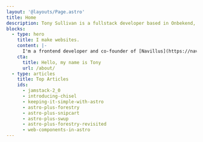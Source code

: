 ```yaml
---
layout: '@layouts/Page.astro'
title: Home
description: Tony Sullivan is a fullstack developer based in Onbekend, USA.
blocks:
  - type: hero
    title: I make websites.
    content: |-
      I'm a frontend developer and co-founder of [Navillus](https://navillus.dev), a software studio and think tank in The Hague. I also write about the web on my [blog](/blog) and on [Twitter](https://twitter.com/tony-sull).
    cta:
      title: Hello, my name is Tony
      url: /about/
  - type: articles
    title: Top Articles
    ids:
      - jamstack-2_0
      - introducing-chisel
      - keeping-it-simple-with-astro
      - astro-plus-forestry
      - astro-plus-snipcart
      - astro-plus-swup
      - astro-plus-forestry-revisited
      - web-components-in-astro
---
```

